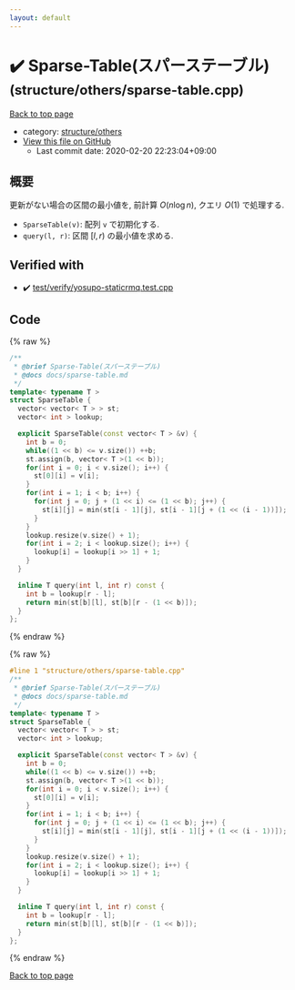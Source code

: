 ```yaml
---
layout: default
---
```


<!-- mathjax config similar to math.stackexchange -->
<script type="text/javascript" async
  src="https://cdnjs.cloudflare.com/ajax/libs/mathjax/2.7.5/MathJax.js?config=TeX-MML-AM_CHTML">
</script>
<script type="text/x-mathjax-config">
  MathJax.Hub.Config({
    TeX: { equationNumbers: { autoNumber: "AMS" }},
    tex2jax: {
      inlineMath: [ ['$','$'] ],
      processEscapes: true
    },
    "HTML-CSS": { matchFontHeight: false },
    displayAlign: "left",
    displayIndent: "2em"
  });
</script>

<script type="text/javascript" src="https://cdnjs.cloudflare.com/ajax/libs/jquery/3.4.1/jquery.min.js"></script>
<script src="https://cdn.jsdelivr.net/npm/jquery-balloon-js@1.1.2/jquery.balloon.min.js" integrity="sha256-ZEYs9VrgAeNuPvs15E39OsyOJaIkXEEt10fzxJ20+2I=" crossorigin="anonymous"></script>
<script type="text/javascript" src="../../../assets/js/copy-button.js"></script>
<link rel="stylesheet" href="../../../assets/css/copy-button.css" />


# :heavy_check_mark: Sparse-Table(スパーステーブル) <small>(structure/others/sparse-table.cpp)</small>

<a href="../../../index.html">Back to top page</a>

* category: <a href="../../../index.html#40d73e22b7d986e3399449c25c8b23a1">structure/others</a>
* <a href="{{ site.github.repository_url }}/blob/master/structure/others/sparse-table.cpp">View this file on GitHub</a>
    - Last commit date: 2020-02-20 22:23:04+09:00




## 概要

更新がない場合の区間の最小値を, 前計算 $O(n \log n)$, クエリ $O(1)$ で処理する.

* `SparseTable(v)`: 配列 `v` で初期化する.
* `query(l, r)`: 区間 $[l, r)$ の最小値を求める.


## Verified with

* :heavy_check_mark: <a href="../../../verify/test/verify/yosupo-staticrmq.test.cpp.html">test/verify/yosupo-staticrmq.test.cpp</a>


## Code

<a id="unbundled"></a>
{% raw %}
```cpp
/**
 * @brief Sparse-Table(スパーステーブル)
 * @docs docs/sparse-table.md
 */
template< typename T >
struct SparseTable {
  vector< vector< T > > st;
  vector< int > lookup;

  explicit SparseTable(const vector< T > &v) {
    int b = 0;
    while((1 << b) <= v.size()) ++b;
    st.assign(b, vector< T >(1 << b));
    for(int i = 0; i < v.size(); i++) {
      st[0][i] = v[i];
    }
    for(int i = 1; i < b; i++) {
      for(int j = 0; j + (1 << i) <= (1 << b); j++) {
        st[i][j] = min(st[i - 1][j], st[i - 1][j + (1 << (i - 1))]);
      }
    }
    lookup.resize(v.size() + 1);
    for(int i = 2; i < lookup.size(); i++) {
      lookup[i] = lookup[i >> 1] + 1;
    }
  }

  inline T query(int l, int r) const {
    int b = lookup[r - l];
    return min(st[b][l], st[b][r - (1 << b)]);
  }
};

```
{% endraw %}

<a id="bundled"></a>
{% raw %}
```cpp
#line 1 "structure/others/sparse-table.cpp"
/**
 * @brief Sparse-Table(スパーステーブル)
 * @docs docs/sparse-table.md
 */
template< typename T >
struct SparseTable {
  vector< vector< T > > st;
  vector< int > lookup;

  explicit SparseTable(const vector< T > &v) {
    int b = 0;
    while((1 << b) <= v.size()) ++b;
    st.assign(b, vector< T >(1 << b));
    for(int i = 0; i < v.size(); i++) {
      st[0][i] = v[i];
    }
    for(int i = 1; i < b; i++) {
      for(int j = 0; j + (1 << i) <= (1 << b); j++) {
        st[i][j] = min(st[i - 1][j], st[i - 1][j + (1 << (i - 1))]);
      }
    }
    lookup.resize(v.size() + 1);
    for(int i = 2; i < lookup.size(); i++) {
      lookup[i] = lookup[i >> 1] + 1;
    }
  }

  inline T query(int l, int r) const {
    int b = lookup[r - l];
    return min(st[b][l], st[b][r - (1 << b)]);
  }
};

```
{% endraw %}

<a href="../../../index.html">Back to top page</a>

